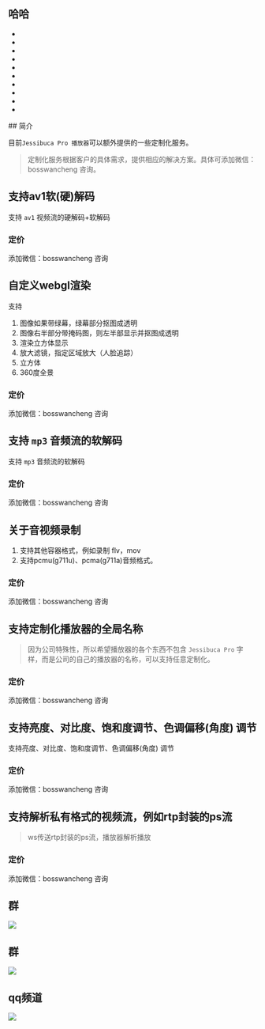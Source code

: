 ## 哈哈
-
-
-
-
-
-
-
-
-
-
<Rice/>
## 简介

目前`Jessibuca Pro 播放器`可以额外提供的一些定制化服务。

> 定制化服务根据客户的具体需求，提供相应的解决方案。具体可添加微信：bosswancheng 咨询。

## 支持av1软(硬)解码

支持 `av1` 视频流的硬解码+软解码

### 定价

添加微信：bosswancheng 咨询

## 自定义webgl渲染

支持
1. 图像如果带绿幕，绿幕部分抠图成透明
2. 图像右半部分带掩码图，则左半部显示并抠图成透明
3. 渲染立方体显示
4. 放大滤镜，指定区域放大（人脸追踪）
5. 立方体
6. 360度全景

### 定价

添加微信：bosswancheng 咨询

## 支持 `mp3` 音频流的软解码

支持 `mp3` 音频流的软解码

### 定价

添加微信：bosswancheng 咨询

## 关于音视频录制

1. 支持其他容器格式，例如录制 flv，mov
2. 支持pcmu(g711u)、pcma(g711a)音频格式。

### 定价

添加微信：bosswancheng 咨询

## 支持定制化播放器的全局名称

> 因为公司特殊性，所以希望播放器的各个东西不包含 `Jessibuca Pro` 字样，而是公司的自己的播放器的名称，可以支持任意定制化。

### 定价

添加微信：bosswancheng 咨询

## 支持亮度、对比度、饱和度调节、色调偏移(角度) 调节

支持亮度、对比度、饱和度调节、色调偏移(角度) 调节

### 定价

添加微信：bosswancheng 咨询

## 支持解析私有格式的视频流，例如rtp封装的ps流

> ws传送rtp封装的ps流，播放器解析播放

### 定价
添加微信：bosswancheng 咨询

## 群

<img src="/public/qrcode.jpeg">

## 群
<img src="/public/qrcode-qw.jpeg">

## qq频道
<img src="/public/qq-qrcode.jpg">
